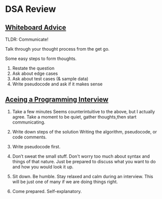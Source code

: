 # DSA Review

## [Whiteboard Advice](https://hackernoon.com/the-best-whiteboard-interview-advice-i-ever-received-3ebbfa72e4a)

TLDR: Communicate!

Talk through your thought process from the get go.

Some easy steps to form thoughts.

1. Restate the question
2. Ask about edge cases
3. Ask about test cases (& sample data)
4. Write pseudocode and ask if it makes sense

## [Aceing a Programming Interview](https://medium.com/@steve_45636/6-tips-to-ace-a-whiteboard-programming-interview-f06c1b378bc6)

1. Take a few minutes
Seems counterintuitive to the above, but I actually agree. Take a moment to be quiet, gather thoughts,then start communicating.

2. Write down steps of the solution
Writing the algorithm, pseudocode, or code comments.

3. Write pseudocode first.

4. Don’t sweat the small stuff.
Don't worry too much about syntax and things of that nature. Just be prepared to discuss what you want to do and how you would look it up.

5. Sit down. Be humble.
Stay relaxed and calm during an interview. This will be just one of many if we are doing things right.

6. Come prepared.
Self-explanatory.
